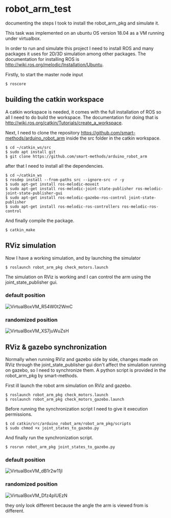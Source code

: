 # robot_arm_test
documenting the steps I took to install the robot_arm_pkg and simulate it.

This task was implemented on an ubuntu OS version 18.04 as a VM running under virtualbox.

In order to run and simulate this project I need to install ROS and many packages it uses for 2D/3D simulation among other packages. The documentation for installing ROS is http://wiki.ros.org/melodic/Installation/Ubuntu.

Firstly, to start the master node input

```
$ roscore
```

## building the catkin workspace
A catkin workspace is needed, it comes with the full installation of ROS so all I need to do build the workspace. The documentation for doing that is http://wiki.ros.org/catkin/Tutorials/create_a_workspace.

Next, I need to clone the repository https://github.com/smart-methods/arduino_robot_arm inside the src folder in the catkin workspace.

```
$ cd ~/catkin_ws/src
$ sudo apt install git
$ git clone https://github.com/smart-methods/arduino_robot_arm 
```

after that I need to install all the dependencies.

```
$ cd ~/catkin_ws
$ rosdep install --from-paths src --ignore-src -r -y
$ sudo apt-get install ros-melodic-moveit
$ sudo apt-get install ros-melodic-joint-state-publisher ros-melodic-joint-state-publisher-gui
$ sudo apt-get install ros-melodic-gazebo-ros-control joint-state-publisher
$ sudo apt-get install ros-melodic-ros-controllers ros-melodic-ros-control
```

And finally compile the package.
```
$ catkin_make
```

## RViz simulation
Now I have a working simulation, and by launching the simulator

```
$ roslaunch robot_arm_pkg check_motors.launch
```

The simulation on RViz is working and I can control the arm using the joint_state_publisher gui.

### default position
![VirtualBoxVM_R54W0t2WmC](https://user-images.githubusercontent.com/25144777/122289734-b7299180-cefb-11eb-8529-0bb319e0b993.png)

### randomized position
![VirtualBoxVM_XS7juWuZsH](https://user-images.githubusercontent.com/25144777/122290101-1687a180-cefc-11eb-8302-df8a38947e30.png)

## RViz & gazebo synchronization

Normally when running RViz and gazebo side by side, changes made on RViz through the joint_state_publisher gui don't affect the simulation running on gazebo, so I need to synchronize them. A python script is provided in the robot_arm_pkg by smart-methods.

First ill launch the robot arm simulation on RViz and gazebo.

```
$ roslaunch robot_arm_pkg check_motors.launch
$ roslaunch robot_arm_pkg check_motors_gazebo.launch
```

Before running the synchronization script I need to give it execution permissions.

```
$ cd catkin/src/arduino_robot_arm/robot_arm_pkg/scripts
$ sudo chmod +x joint_states_to_gazebo.py

```

And finally run the synchronization script.

```
$ rosrun robot_arm_pkg joint_states_to_gazebo.py
```

### default position
![VirtualBoxVM_dB1r2w11jl](https://user-images.githubusercontent.com/25144777/122296784-7897d500-cf03-11eb-91da-6d52f054724b.png)

### randomized position
![VirtualBoxVM_Dfz4pIUEzN](https://user-images.githubusercontent.com/25144777/122296806-82213d00-cf03-11eb-9acd-6cdedc89f472.png)

they only look different because the angle the arm is viewed from is different.


